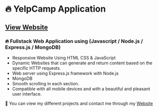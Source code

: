 # 🔥 YelpCamp Application
## [View Website](https://favyelpcamp.herokuapp.com/)
### 🔥 Fullstack Web Application using (Javascript / Node.js / Express.js / MongoDB)

- Responsive Website Using HTML CSS & JavaScript
- Dynamic Websites that can generate and return content based on the specific HTTP requests.
- Web server using Express.js framework with Node.js
- MongoDB
- Smooth scrolling in each section.
- Compatible with all mobile devices and with a beautiful and pleasant user interface.

💙 You can view my different projects and contact me through my [Website](https://karimali.netlify.app)
